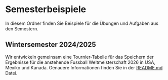 # Semesterbeispiele

In diesem Ordner finden Sie Beispiele für die Übungen und Aufgaben aus den Semestern.

## Wintersemester 2024/2025

Wir entwickeln gemeinsam eine Tournier-Tabelle für das Speichern der Ergebnisse für die anstehende Fussball Weltmeisterschaft 2026 in USA, Mexiko und Kanada.
Genauere Informationen finden Sie in der [README.md](./ws_2025_tourniertabelle/README.md) Datei.